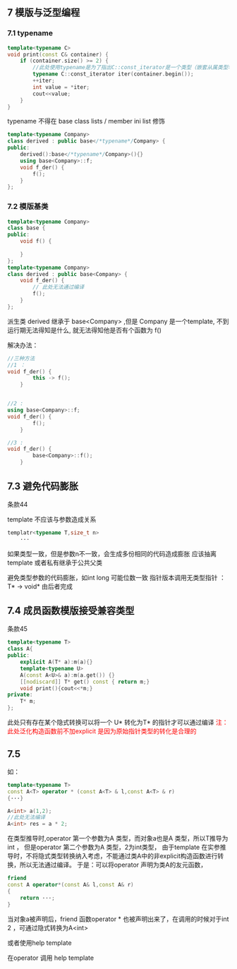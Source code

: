 ## 7 模版与泛型编程
### 7.1 typename
```c++
template<typename C>
void print(const C& container) {
    if (container.size() >= 2) {
    	//此处使用typename是为了指出C::const_iterator是一个类型（嵌套从属类型名），而不是变量
        typename C::const_iterator iter(container.begin());
        ++iter;
        int value = *iter;
        cout<<value;
    }
}
```

typename 不得在 base class lists  / member ini list 修饰
```c++
template<typename Company>  
class derived : public base</*typename*/Company> {  
public:  
    derived():base</*typename*/Company>(){}  
    using base<Company>::f;  
    void f_der() {  
        f();  
    }  
};
```
### 7.2 模版基类
```c++
template<typename Company>  
class base {  
public:  
    void f() {  
          
    }  
};  
template<typename Company>  
class derived : public base<Company> {  
    void f_der() {  
	    // 此处无法通过编译
        f();  
    }  
};

```
派生类 derived 继承于 base\<Company> ,但是 Company 是一个template,
不到运行期无法得知是什么, 就无法得知他是否有个函数为 f()

解决办法：
```c++
//三种方法 
//1 ：
void f_der() {  
        this -> f();  
    } 


//2 :
using base<Company>::f;
void f_der() {  
        f();  
    } 

//3 :
void f_der() {  
        base<Company>::f();  
    } 
```

## 7.3 避免代码膨胀

条款44

template 不应该与参数造成关系
```c++
templatr<typename T,size_t n>
	···

```
如果类型一致，但是参数n不一致，会生成多份相同的代码造成膨胀
应该抽离template
或者私有继承于公共父类

避免类型参数的代码膨胀，如int long 可能位数一致 
指针版本调用无类型指针 ：T* -> void* 由后者完成

## 7.4 成员函数模版接受兼容类型
条款45
```c++
template<typename T>  
class A{  
public:  
    explicit A(T* a):m(a){}  
    template<typename U>  
    A(const A<U>& a):m(a.get()) {}  
    [[nodiscard]] T* get() const { return m;}  
    void print(){cout<<*m;}  
private:  
    T* m;  
};
```
此处只有存在某个隐式转换可以将一个 U* 转化为T* 的指针才可以通过编译
<font color = 'red'> 注：此处泛化构造函数前不加explicit 是因为原始指针类型的转化是合理的</font>

## 7.5 
如：
```c++
template<typename T>
const A<T> operator * (const A<T> & l,const A<T> & r)
{···}

A<int> a(1,2);
//此处无法编译
A<int> res = a * 2; 
```
在类型推导时,operator 第一个参数为A<T> 类型，而对象a也是A<T> 类型，所以T推导为int ，
但是operator 第二个参数为A<T> 类型，2为int类型，
由于template 在实参推导时，不将隐式类型转换纳入考虑，不能通过类A中的非explicit构造函数进行转换，所以无法通过编译。
于是：可以将operator 声明为类A的友元函数，

```c++
friend 
const A operator*(const A& l,const A& r)
{
    return ···;
}
```

当对象a被声明后，friend 函数operator * 也被声明出来了，在调用的时候对于int 2 ，可通过隐式转换为A\<int>



或者使用help template

在operator 调用 help template



